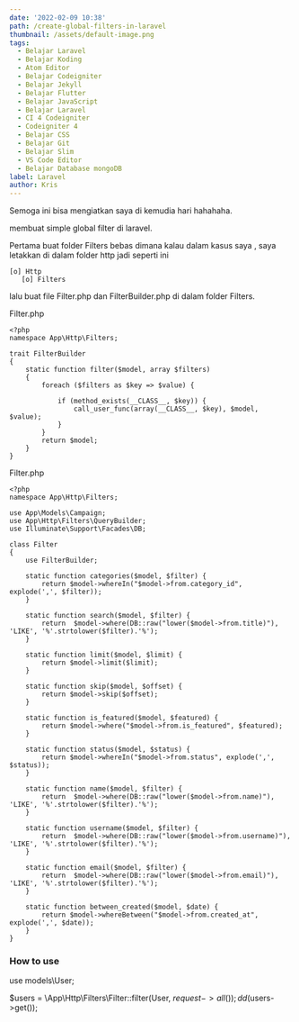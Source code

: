 ```yaml
---
date: '2022-02-09 10:38'
path: /create-global-filters-in-laravel
thumbnail: /assets/default-image.png
tags:
  - Belajar Laravel
  - Belajar Koding
  - Atom Editor
  - Belajar Codeigniter
  - Belajar Jekyll
  - Belajar Flutter
  - Belajar JavaScript
  - Belajar Laravel
  - CI 4 Codeigniter
  - Codeigniter 4
  - Belajar CSS
  - Belajar Git
  - Belajar Slim
  - VS Code Editor
  - Belajar Database mongoDB
label: Laravel
author: Kris
---
```

Semoga ini bisa mengiatkan saya di kemudia hari hahahaha.

membuat simple global filter di laravel.

Pertama buat folder Filters bebas dimana kalau dalam kasus saya , saya letakkan di dalam folder http jadi seperti ini

```
[o] Http
   [o] Filters
```

lalu buat file Filter.php dan FilterBuilder.php di dalam folder Filters.



Filter.php
```
<?php
namespace App\Http\Filters;

trait FilterBuilder 
{
    static function filter($model, array $filters)
    {
        foreach ($filters as $key => $value) {

            if (method_exists(__CLASS__, $key)) {
                call_user_func(array(__CLASS__, $key), $model, $value);
            }
        }
        return $model;
    }
}
```
Filter.php
```
<?php
namespace App\Http\Filters;

use App\Models\Campaign;
use App\Http\Filters\QueryBuilder;
use Illuminate\Support\Facades\DB;

class Filter
{
    use FilterBuilder;

    static function categories($model, $filter) {
        return $model->whereIn("$model->from.category_id", explode(',', $filter));
    }

    static function search($model, $filter) {
        return  $model->where(DB::raw("lower($model->from.title)"), 'LIKE', '%'.strtolower($filter).'%');
    }

    static function limit($model, $limit) {
        return $model->limit($limit);
    }

    static function skip($model, $offset) {
        return $model->skip($offset);
    }

    static function is_featured($model, $featured) {
        return $model->where("$model->from.is_featured", $featured);
    }

    static function status($model, $status) {
        return $model->whereIn("$model->from.status", explode(',', $status));
    }

    static function name($model, $filter) {
        return  $model->where(DB::raw("lower($model->from.name)"), 'LIKE', '%'.strtolower($filter).'%');
    }

    static function username($model, $filter) {
        return  $model->where(DB::raw("lower($model->from.username)"), 'LIKE', '%'.strtolower($filter).'%');
    }

    static function email($model, $filter) {
        return  $model->where(DB::raw("lower($model->from.email)"), 'LIKE', '%'.strtolower($filter).'%');
    }

    static function between_created($model, $date) {
        return $model->whereBetween("$model->from.created_at", explode(',', $date));
    }
}
```


### How to use
use models\User;

$users = \App\Http\Filters\Filter::filter(User, $request->all());
dd($users->get());
